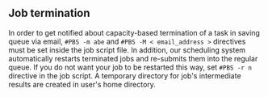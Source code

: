 ## Job termination

In order to get notified about capacity-based termination of a task in saving queue via email, `#PBS -m abe` and `#PBS -M < email_address >` directives must be set inside the job script file. In addition, our scheduling system automatically restarts terminated jobs and re-submits them into the regular queue. If you do not want your job to be restarted this way, set `#PBS -r n` directive in the job script. A temporary directory for job's intermediate results are created in user's home directory.
